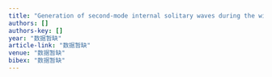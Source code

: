 ```yaml
---
title: "Generation of second-mode internal solitary waves during the winter by a shoaling internal tide in the northern South China Sea"
authors: []
authors-key: []
year: "数据暂缺"
article-link: "数据暂缺"
venue: "数据暂缺"
bibex: "数据暂缺"
---
```

